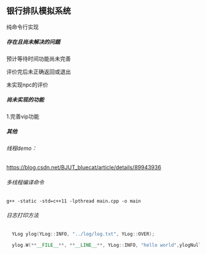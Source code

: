 ## 银行排队模拟系统

纯命令行实现

##### 存在且尚未解决的问题

预计等待时间功能尚未完善

评价完后未正确返回或退出

未实现npc的评价

##### 尚未实现的功能

1.完善vip功能



##### 其他



###### 线程demo：

https://blog.csdn.net/BJUT_bluecat/article/details/89943936



###### 多线程编译命令

 ```shell
g++ -static -std=c++11 -lpthread main.cpp -o main
 ```





###### 日志打印方法

```c++
  YLog ylog(YLog::INFO, "../log/log.txt", YLog::OVER);

  ylog.W(**__FILE__**, **__LINE__**, YLog::INFO, "hello world",ylogNull);
```

